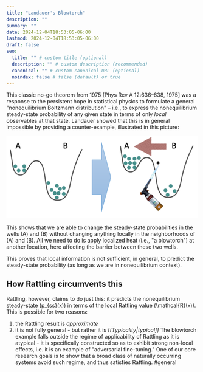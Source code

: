 ```yaml
---
title: "Landauer's Blowtorch"
description: ""
summary: ""
date: 2024-12-04T18:53:05-06:00
lastmod: 2024-12-04T18:53:05-06:00
draft: false
seo:
  title: "" # custom title (optional)
  description: "" # custom description (recommended)
  canonical: "" # custom canonical URL (optional)
  noindex: false # false (default) or true
---
```


This classic no-go theorem from 1975 [Phys Rev A 12:636–638, 1975] was a response to the persistent hope in statistical physics to formulate a general "nonequilibrium Boltzmann distribution" – i.e., to express the nonequilibrium steady-state probability of any given state in terms of only *local* observables at that state. Landauer showed that this is in general impossible by providing a counter-example, illustrated in this picture:

![image](blowtorch.png)

This shows that we are able to change the steady-state probabilities in the wells \(A\) and \(B\) without changing anything locally in the neighborhoods of \(A\) and \(B\). All we need to do is apply localized heat (i.e., "a blowtorch") at another location, here affecting the barrier between these two wells. 

This proves that local information is not sufficient, in general, to predict the steady-state probability (as long as we are in nonequilibrium context). 

## How Rattling circumvents this

Rattling, however, claims to do just this: it predicts the nonequilibrium steady-state \(p_{ss}(x)\) in terms of the local Rattling value \(\mathcal{R}(x)\). This is possible for two reasons:

1) the Rattling result is *approximate*
2) it is not fully general - but rather it is *[[Typicality|typical]]*
   The blowtorch example falls outside the regime of applicability of Rattling as it is atypical - it is specifically constructed so as to exhibit strong non-local effects, i.e. it is an example of "adversarial fine-tuning." One of our core research goals is to show that a broad class of naturally occurring systems avoid such regime, and thus satisfies Rattling. #general
